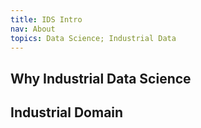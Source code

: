 ```yaml
---
title: IDS Intro
nav: About
topics: Data Science; Industrial Data
---
```


## Why Industrial Data Science

## Industrial Domain